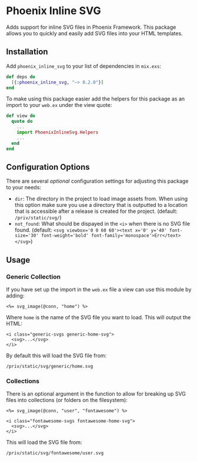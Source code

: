 # Phoenix Inline SVG

Adds support for inline SVG files in Phoenix Framework. This package
allows you to quickly and easily add SVG files into your HTML templates.

## Installation

Add `phoenix_inline_svg` to your list of dependencies in `mix.exs`:

```elixir
def deps do
  [{:phoenix_inline_svg, "~> 0.2.0"}]
end
```

To make using this package easier add the helpers for this
package as an import to your `web.ex` under the view quote:

```elixir
def view do
  quote do
    ...
    import PhoenixInlineSvg.Helpers
    ...
  end
end
```

## Configuration Options

There are several _optional_ configuration settings for adjusting
this package to your needs:

- `dir`: The directory in the project to load image assets from.
    When using this option make sure you use a directory that is
    outputted to a location that is accessible after a release is
    created for the project. (default: `/priv/static/svg/`)
- `not_found`: What should be dispayed in the `<i>` when there is
    no SVG file found. (default: `<svg viewbox='0 0 60 60'><text x='0' y='40' font-size='30' font-weight='bold' font-family='monospace'>Err</text></svg>`)

## Usage

### Generic Collection

If you have set up the import in the `web.ex` file a view can use
this module by adding:

```
<%= svg_image(@conn, "home") %>
```

Where `home` is the name of the SVG file you want to load.
This will output the HTML:

```
<i class="generic-svgs generic-home-svg">
  <svg>...</svg>
</i>
```

By default this will load the SVG file from:

```
/priv/static/svg/generic/home.svg
```

### Collections

There is an optional argument in the function to allow for breaking up
SVG files into collections (or folders on the filesystem):

```
<%= svg_image(@conn, "user", "fontawesome") %>
```

```
<i class="fontawesome-svgs fontawesome-home-svg">
  <svg>...</svg>
</i>
```

This will load the SVG file from:

```
/priv/static/svg/fontawesome/user.svg
```
